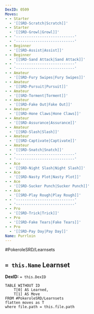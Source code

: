 ```yaml
---
DexID: 0509
Moves:
- - Starter
  - '[[SRD-Scratch|Scratch]]'
- - Starter
  - '[[SRD-Growl|Growl]]'
- - '---------------------------'
  - '---------------------------'
- - Beginner
  - '[[SRD-Assist|Assist]]'
- - Beginner
  - '[[SRD-Sand Attack|Sand Attack]]'
- - '---------------------------'
  - '---------------------------'
- - Amateur
  - '[[SRD-Fury Swipes|Fury Swipes]]'
- - Amateur
  - '[[SRD-Pursuit|Pursuit]]'
- - Amateur
  - '[[SRD-Torment|Torment]]'
- - Amateur
  - '[[SRD-Fake Out|Fake Out]]'
- - Amateur
  - '[[SRD-Hone Claws|Hone Claws]]'
- - Amateur
  - '[[SRD-Assurance|Assurance]]'
- - Amateur
  - '[[SRD-Slash|Slash]]'
- - Amateur
  - '[[SRD-Captivate|Captivate]]'
- - Amateur
  - '[[SRD-Snatch|Snatch]]'
- - '---------------------------'
  - '---------------------------'
- - Ace
  - '[[SRD-Night Slash|Night Slash]]'
- - Ace
  - '[[SRD-Nasty Plot|Nasty Plot]]'
- - Ace
  - '[[SRD-Sucker Punch|Sucker Punch]]'
- - Ace
  - '[[SRD-Play Rough|Play Rough]]'
- - '---------------------------'
  - '---------------------------'
- - Pro
  - '[[SRD-Trick|Trick]]'
- - Pro
  - '[[SRD-Fake Tears|Fake Tears]]'
- - Pro
  - '[[SRD-Pay Day|Pay Day]]'
Name: Purrloin
---
```


#PokeroleSRD/Learnsets

## `= this.Name` Learnset

**DexID:** `= this.DexID`

```dataview
TABLE WITHOUT ID
    T[0] AS Learned,
    T[1] AS Move
FROM #PokeroleSRD/Learnsets
flatten moves as T
where file.path = this.file.path
```
